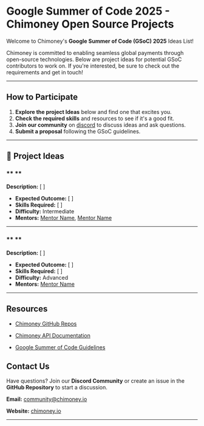 # Google Summer of Code 2025 - Chimoney Open Source Projects

Welcome to Chimoney's **Google Summer of Code (GSoC) 2025** Ideas List! 

Chimoney is committed to enabling seamless global payments through open-source technologies. Below are project ideas for potential GSoC contributors to work on. 
If you're interested, be sure to check out the requirements and get in touch!

---

## How to Participate

1. **Explore the project Ideas** below and find one that excites you.
2. **Check the required skills** and resources to see if it's a good fit.
3. **Join our community** on [discord](https://discord.gg/TsyKnzT4qV) to discuss ideas and ask questions.
4. **Submit a proposal** following the GSoC guidelines.

---

## 📌 Project Ideas

### ** **
**Description:** [ ]
- **Expected Outcome:** [ ]
- **Skills Required:** [ ]
- **Difficulty:** Intermediate
- **Mentors:** [Mentor Name](@githubprofile), [Mentor Name](@githubprofile)

---

### ** **
**Description:** [ ]
- **Expected Outcome:** [ ]
- **Skills Required:** [ ]
- **Difficulty:** Advanced
- **Mentors:** [Mentor Name](@githubprofile)

---

## Resources
- [Chimoney GitHub Repos](https://github.com/Chimoney)

- [Chimoney API Documentation](https://chimoney.readme.io/reference/getting-started-with-your-api)
- [Google Summer of Code Guidelines](https://summerofcode.withgoogle.com/)

## Contact Us
Have questions? Join our **Discord Community** or create an issue in the **GitHub Repository** to start a discussion.

**Email:** community@chimoney.io

**Website:** [chimoney.io](https://chimoney.io)

---
